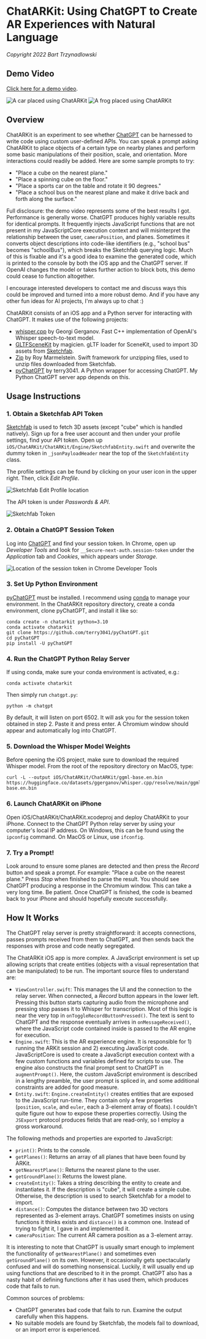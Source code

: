 # ChatARKit: Using ChatGPT to Create AR Experiences with Natural Language
*Copyright 2022 Bart Trzynadlowski*

## Demo Video

[Click here for a demo video](https://www.youtube.com/watch?v=sA8hcOUJ6B0).

![A car placed using ChatARKit](images/Screenshot1.png)
![A frog placed using ChatARKit](images/Screenshot2.png)

## Overview

ChatARKit is an experiment to see whether [ChatGPT](https://chat.openai.com/chat) can be harnessed to write code using custom user-defined APIs. You can speak a prompt asking ChatARKit to place objects of a certain type on nearby planes and perform some basic manipulations of their position, scale, and orientation. More interactions could readily be added. Here are some sample prompts to try:

- "Place a cube on the nearest plane."
- "Place a spinning cube on the floor."
- "Place a sports car on the table and rotate it 90 degrees."
- "Place a school bus on the nearest plane and make it drive back and forth along the surface."

Full disclosure: the demo video represents some of the best results I got. Performance is generally worse.  ChatGPT produces highly variable results for identical prompts. It frequently injects JavaScript functions that are not present in my JavaScriptCore execution context and will misinterpret the relationship between the user, `cameraPosition`, and planes. Sometimes it converts object descriptions into code-like identifiers (e.g., "school bus" becomes "schoolBus"), which breaks the Sketchfab querying logic. Much of this is fixable and it's a good idea to examine the generated code, which is printed to the console by both the iOS app and the ChatGPT server. If OpenAI changes the model or takes further action to block bots, this demo could cease to function altogether.

I encourage interested developers to contact me and discuss ways this could be improved and turned into a more robust demo. And if you have any other fun ideas for AI projects, I'm always up to chat :)

ChatARKit consists of an iOS app and a Python server for interacting with ChatGPT. It makes use of the following projects:

- [whisper.cpp](https://github.com/ggerganov/whisper.cpp) by Georgi Gerganov. Fast C++ implementation of OpenAI's Whisper speech-to-text model.
- [GLTFSceneKit](https://github.com/magicien/GLTFSceneKit) by magicien. gLTF loader for SceneKit, used to import 3D assets from [Sketchfab](https://sketchfab.com).
- [Zip](https://github.com/marmelroy/Zip) by Roy Marmelstein. Swift framework for unzipping files, used to unzip files downloaded from Sketchfab.
- [pyChatGPT](https://github.com/terry3041/pyChatGPT) by terry3041. A Python wrapper for accessing ChatGPT. My Python ChatGPT server app depends on this.

## Usage Instructions

### 1. Obtain a Sketchfab API Token

[Sketchfab](https://sketchfab.com) is used to fetch 3D assets (except "cube" which is handled natively). Sign up for a free user account and then under your profile settings, find your API token. Open up `iOS/ChatARKit/ChatARKit/Engine/SketchfabEntity.swift` and overwrite the dummy token in `_jsonPayloadHeader` near the top of the `SketchfabEntity` class.

The profile settings can be found by clicking on your user icon in the upper right. Then, click *Edit Profile*.

![Sketchfab Edit Profile location](images/Sketchfab_EditProfile.png)

The API token is under *Passwords & API*.

![Sketchfab Token](images/Sketchfab_Token.png)

### 2. Obtain a ChatGPT Session Token

Log into [ChatGPT](https://chat.openai.com/chat) and find your session token. In Chrome, open up *Developer Tools* and look for `__Secure-next-auth.session-token` under the *Application* tab and *Cookies*, which appears under *Storage*.

  ![Location of the session token in Chrome Developer Tools](images/ChatGPT_Token.png)

### 3. Set Up Python Environment

[pyChatGPT](https://github.com/terry3041/pyChatGPT) must be installed. I recommend using [conda](https://conda.io/docs/user-guide/install/) to manage your environment. In the ChatARKit repository directory, create a conda environment, clone pyChatGPT, and install it like so:

```
conda create -n chatarkit python=3.10
conda activate chatarkit
git clone https://github.com/terry3041/pyChatGPT.git
cd pyChatGPT
pip install -U pyChatGPT
```

### 4. Run the ChatGPT Python Relay Server

If using conda, make sure your conda environment is activated, e.g.:

```
conda activate chatarkit
```

Then simply run `chatgpt.py`:

```
python -m chatgpt
```

By default, it will listen on port 6502. It will ask you for the session token obtained in step 2. Paste it and press enter. A Chromium window should appear and automatically log into ChatGPT.

### 5. Download the Whisper Model Weights

Before opening the iOS project, make sure to download the required Whisper model. From the root of the repository directory on MacOS, type:

```
curl -L --output iOS/ChatARKit/ChatARKit/ggml-base.en.bin https://huggingface.co/datasets/ggerganov/whisper.cpp/resolve/main/ggml-base.en.bin
```
 
### 6. Launch ChatARKit on iPhone

Open iOS/ChatARKit/ChatARKit.xcodeproj and deploy ChatARKit to your iPhone. Connect to the ChatGPT Python relay server by using your computer's local IP address. On Windows, this can be found using the `ipconfig` command. On MacOS or Linux, use `ifconfig`.

### 7. Try a Prompt!

Look around to ensure some planes are detected and then press the *Record* button and speak a prompt. For example: "Place a cube on the nearest plane." Press *Stop* when finished to parse the result. You should see ChatGPT producing a response in the Chromium window. This can take a very long time. Be patient. Once ChatGPT is finished, the code is beamed back to your iPhone and should hopefully execute successfully.

## How It Works

The ChatGPT relay server is pretty straightforward: it accepts connections, passes prompts received from them to ChatGPT, and then sends back the responses with prose and code neatly segregated.

The ChatARKit iOS app is more complex. A JavaScript environment is set up allowing scripts that create entities (objects with a visual representation that can be manipulated) to be run. The important source files to understand are:

- `ViewController.swift`: This manages the UI and the connection to the relay server. When connected, a *Record* button appears in the lower left. Pressing this button starts capturing audio from the microphone and pressing stop passes it to Whisper for transcription. Most of this logic is near the very top in `onToggleRecordButtonPressed()`. The text is sent to ChatGPT and the response eventually arrives in `onMessageReceived()`, where the JavaScript code contained inside is passed to the AR engine for execution.
- `Engine.swift`: This is the AR experience engine. It is responsible for 1) running the ARKit session and 2) executing JavaScript code. JavaScriptCore is used to create a JavaScript execution context with a few custom functions and variables defined for scripts to use. The engine also constructs the final prompt sent to ChatGPT in `augmentPrompt()`. Here, the custom JavaScript environment is described in a lengthy preamble, the user prompt is spliced in, and some additional constraints are added for good measure.
- `Entity.swift`: `Engine.createEntity()` creates entities that are exposed to the JavaScript run-time. They contain only a few properties (`position`, `scale`, and `euler`, each a 3-element array of floats). I couldn't quite figure out how to expose these properties correctly. Using the `JSExport` protocol produces fields that are read-only, so I employ a gross workaround.

The following methods and properties are exported to JavaScript:

- `print()`: Prints to the console.
- `getPlanes()`: Returns an array of all planes that have been found by ARKit.
- `getNearestPlane()`: Returns the nearest plane to the user.
- `getGroundPlane()`: Returns the lowest plane.
- `createEntity()`: Takes a string describing the entity to create and instantiates it. If the description is "cube", it will create a simple cube. Otherwise, the description is used to search Sketchfab for a model to import.
- `distance()`: Computes the distance between two 3D vectors represented as 3-element arrays. ChatGPT sometimes insists on using functions it thinks exists and `distance()` is a common one. Instead of trying to fight it, I gave in and implemented it.
- `cameraPosition`: The current AR camera position as a 3-element array.

It is interesting to note that ChatGPT is usually smart enough to implement the functionality of `getNearestPlane()` and sometimes even `getGroundPlane()` on its own. However, it occasionally gets spectacularly confused and will do something nonsensical. Luckily, it will usually end up using functions that are described to it in the prompt. ChatGPT also has a nasty habit of defining functions after it has used them, which produces code that fails to run.

Common sources of problems:
- ChatGPT generates bad code that fails to run. Examine the output carefully when this happens.
- No suitable models are found by Sketchfab, the models fail to download, or an import error is experienced.
